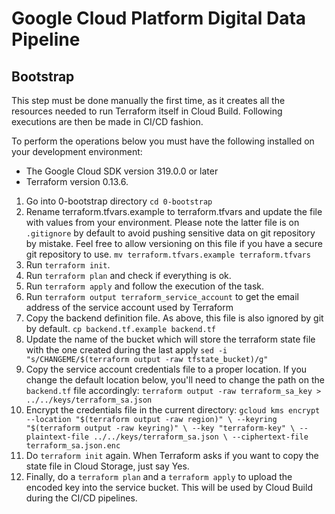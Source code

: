 # Google Cloud Platform Digital Data Pipeline

## Bootstrap

This step must be done manually the first time, as it creates all the resources needed to run Terraform itself in Cloud Build. Following executions are then be made in CI/CD fashion.

To perform the operations below you must have the following installed on your development environment:

* The Google Cloud SDK version 319.0.0 or later
* Terraform version 0.13.6.

1. Go into 0-bootstrap directory
	`cd 0-bootstrap`
2. Rename terraform.tfvars.example to terraform.tfvars and update the file with values from your environment. Please note the latter file is on `.gitignore` by default to avoid pushing sensitive data on git repository by mistake. Feel free to allow versioning on this file if you have a secure git repository to use.
	`mv terraform.tfvars.example terraform.tfvars`
3. Run `terraform init`.
4. Run `terraform plan` and check if everything is ok.
5. Run `terraform apply` and follow the execution of the task.
6. Run `terraform output terraform_service_account` to get the email address of the service account used by Terraform
7. Copy the backend definition file. As above, this file is also ignored by git by default.
	`cp backend.tf.example backend.tf`
8. Update the name of the bucket which will store the terraform state file with the one created during the last apply
	`sed -i "s/CHANGEME/$(terraform output -raw tfstate_bucket)/g"`
9. Copy the service account credentials file to a proper location. If you change the default location below, you'll need to change the path on the `backend.tf` file accordingly:
	`terraform output -raw terraform_sa_key > ../../keys/terraform_sa.json`
10. Encrypt the credentials file in the current directory:
	`gcloud kms encrypt --location "$(terraform output -raw region)" \
	     --keyring "$(terraform output -raw keyring)" \
	     --key "terraform-key" \
	     --plaintext-file ../../keys/terraform_sa.json \
	     --ciphertext-file terraform_sa.json.enc`
11. Do `terraform init` again. When Terraform asks if you want to copy the state file in Cloud Storage, just say Yes.
12. Finally, do a `terraform plan` and a `terraform apply` to upload the encoded key into the service bucket. This will be used by Cloud Build during the CI/CD pipelines.